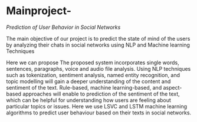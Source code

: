 # Mainproject-
*Prediction of User Behavior in Social Networks*

The main objective of our project is to predict the state of mind of the users by analyzing their chats in social networks using NLP and Machine learning Techniques

Here we can propose 
            The proposed system incorporates single words, sentences,  paragraphs, voice  and audio file analysis. 
Using NLP techniques such as tokenization, sentiment analysis, named entity recognition, and topic modelling will  gain a deeper understanding of the content and sentiment of the text. 
Rule-based, machine learning-based, and aspect-based approaches will enable to prediction of the sentiment of the text, which can be helpful for understanding how users are feeling about particular topics or issues.
 Here we use LSVC and LSTM machine learning algorithms to predict user behaviour based on their texts in social networks.

